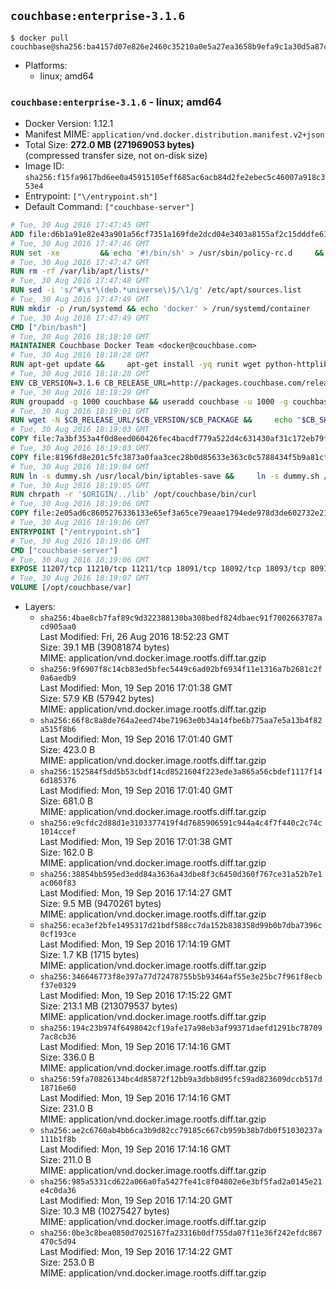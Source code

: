 ## `couchbase:enterprise-3.1.6`

```console
$ docker pull couchbase@sha256:ba4157d07e826e2460c35210a0e5a27ea3658b9efa9c1a30d5a87c0a08cfc1a3
```

-	Platforms:
	-	linux; amd64

### `couchbase:enterprise-3.1.6` - linux; amd64

-	Docker Version: 1.12.1
-	Manifest MIME: `application/vnd.docker.distribution.manifest.v2+json`
-	Total Size: **272.0 MB (271969053 bytes)**  
	(compressed transfer size, not on-disk size)
-	Image ID: `sha256:f15fa9617bd6ee0a45915105eff685ac6acb84d2fe2ebec5c46007a918c353e4`
-	Entrypoint: `["\/entrypoint.sh"]`
-	Default Command: `["couchbase-server"]`

```dockerfile
# Tue, 30 Aug 2016 17:47:45 GMT
ADD file:d6b1a91e82e43a901a56cf7351a169fde2dcd04e3403a8155af2c15dddfe61ab in / 
# Tue, 30 Aug 2016 17:47:46 GMT
RUN set -xe 		&& echo '#!/bin/sh' > /usr/sbin/policy-rc.d 	&& echo 'exit 101' >> /usr/sbin/policy-rc.d 	&& chmod +x /usr/sbin/policy-rc.d 		&& dpkg-divert --local --rename --add /sbin/initctl 	&& cp -a /usr/sbin/policy-rc.d /sbin/initctl 	&& sed -i 's/^exit.*/exit 0/' /sbin/initctl 		&& echo 'force-unsafe-io' > /etc/dpkg/dpkg.cfg.d/docker-apt-speedup 		&& echo 'DPkg::Post-Invoke { "rm -f /var/cache/apt/archives/*.deb /var/cache/apt/archives/partial/*.deb /var/cache/apt/*.bin || true"; };' > /etc/apt/apt.conf.d/docker-clean 	&& echo 'APT::Update::Post-Invoke { "rm -f /var/cache/apt/archives/*.deb /var/cache/apt/archives/partial/*.deb /var/cache/apt/*.bin || true"; };' >> /etc/apt/apt.conf.d/docker-clean 	&& echo 'Dir::Cache::pkgcache ""; Dir::Cache::srcpkgcache "";' >> /etc/apt/apt.conf.d/docker-clean 		&& echo 'Acquire::Languages "none";' > /etc/apt/apt.conf.d/docker-no-languages 		&& echo 'Acquire::GzipIndexes "true"; Acquire::CompressionTypes::Order:: "gz";' > /etc/apt/apt.conf.d/docker-gzip-indexes 		&& echo 'Apt::AutoRemove::SuggestsImportant "false";' > /etc/apt/apt.conf.d/docker-autoremove-suggests
# Tue, 30 Aug 2016 17:47:47 GMT
RUN rm -rf /var/lib/apt/lists/*
# Tue, 30 Aug 2016 17:47:48 GMT
RUN sed -i 's/^#\s*\(deb.*universe\)$/\1/g' /etc/apt/sources.list
# Tue, 30 Aug 2016 17:47:49 GMT
RUN mkdir -p /run/systemd && echo 'docker' > /run/systemd/container
# Tue, 30 Aug 2016 17:47:49 GMT
CMD ["/bin/bash"]
# Tue, 30 Aug 2016 18:18:10 GMT
MAINTAINER Couchbase Docker Team <docker@couchbase.com>
# Tue, 30 Aug 2016 18:18:28 GMT
RUN apt-get update &&     apt-get install -yq runit wget python-httplib2 chrpath     lsof lshw sysstat net-tools numactl  &&     apt-get autoremove && apt-get clean &&     rm -rf /var/lib/apt/lists/* /tmp/* /var/tmp/*
# Tue, 30 Aug 2016 18:18:28 GMT
ENV CB_VERSION=3.1.6 CB_RELEASE_URL=http://packages.couchbase.com/releases CB_PACKAGE=couchbase-server-enterprise_3.1.6-ubuntu12.04_amd64.deb CB_SHA256=b13964639f2effcf7026834f0c023b43b22f44d12d7567712b5760bd1829ad6b PATH=/usr/local/sbin:/usr/local/bin:/usr/sbin:/usr/bin:/sbin:/bin:/opt/couchbase/bin:/opt/couchbase/bin/tools:/opt/couchbase/bin/install
# Tue, 30 Aug 2016 18:18:29 GMT
RUN groupadd -g 1000 couchbase && useradd couchbase -u 1000 -g couchbase -M
# Tue, 30 Aug 2016 18:19:01 GMT
RUN wget -N $CB_RELEASE_URL/$CB_VERSION/$CB_PACKAGE &&     echo "$CB_SHA256  $CB_PACKAGE" | sha256sum -c - &&     dpkg -i ./$CB_PACKAGE && rm -f ./$CB_PACKAGE
# Tue, 30 Aug 2016 18:19:03 GMT
COPY file:7a3bf353a4f0d8eed060426fec4bacdf779a522d4c631430af31c172eb79f95b in /etc/service/couchbase-server/run 
# Tue, 30 Aug 2016 18:19:03 GMT
COPY file:8196fd8e201c5fc3873a0faa3cec28b0d85633e363c0c5788434f5b9a81cfa5b in /usr/local/bin/ 
# Tue, 30 Aug 2016 18:19:04 GMT
RUN ln -s dummy.sh /usr/local/bin/iptables-save &&     ln -s dummy.sh /usr/local/bin/lvdisplay &&     ln -s dummy.sh /usr/local/bin/vgdisplay &&     ln -s dummy.sh /usr/local/bin/pvdisplay
# Tue, 30 Aug 2016 18:19:05 GMT
RUN chrpath -r '$ORIGIN/../lib' /opt/couchbase/bin/curl
# Tue, 30 Aug 2016 18:19:06 GMT
COPY file:2e05ad6c8605276336133e65ef3a65ce79eaae1794ede978d3de602732e217ac in / 
# Tue, 30 Aug 2016 18:19:06 GMT
ENTRYPOINT ["/entrypoint.sh"]
# Tue, 30 Aug 2016 18:19:06 GMT
CMD ["couchbase-server"]
# Tue, 30 Aug 2016 18:19:06 GMT
EXPOSE 11207/tcp 11210/tcp 11211/tcp 18091/tcp 18092/tcp 18093/tcp 8091/tcp 8092/tcp 8093/tcp 8094/tcp
# Tue, 30 Aug 2016 18:19:07 GMT
VOLUME [/opt/couchbase/var]
```

-	Layers:
	-	`sha256:4bae8cb7faf89c9d322388130ba308bedf824dbaec91f7002663787acd905aa0`  
		Last Modified: Fri, 26 Aug 2016 18:52:23 GMT  
		Size: 39.1 MB (39081874 bytes)  
		MIME: application/vnd.docker.image.rootfs.diff.tar.gzip
	-	`sha256:9f6907f8c14cb83ed5bfec5449c6ad02bf6934f11e1316a7b2681c2f0a6aedb9`  
		Last Modified: Mon, 19 Sep 2016 17:01:38 GMT  
		Size: 57.9 KB (57942 bytes)  
		MIME: application/vnd.docker.image.rootfs.diff.tar.gzip
	-	`sha256:66f8c8a8de764a2eed74be71963e0b34a14fbe6b775aa7e5a13b4f82a515f8b6`  
		Last Modified: Mon, 19 Sep 2016 17:01:40 GMT  
		Size: 423.0 B  
		MIME: application/vnd.docker.image.rootfs.diff.tar.gzip
	-	`sha256:152584f5dd5b53cbdf14cd8521604f223ede3a865a56cbdef1117f146d185376`  
		Last Modified: Mon, 19 Sep 2016 17:01:40 GMT  
		Size: 681.0 B  
		MIME: application/vnd.docker.image.rootfs.diff.tar.gzip
	-	`sha256:e9cfdc2d88d1e3103377419f4d7685906591c944a4c4f7f440c2c74c1014ccef`  
		Last Modified: Mon, 19 Sep 2016 17:01:38 GMT  
		Size: 162.0 B  
		MIME: application/vnd.docker.image.rootfs.diff.tar.gzip
	-	`sha256:38854bb595ed3edd84a3636a43dbe8f3c6450d360f767ce31a52b7e1ac060f83`  
		Last Modified: Mon, 19 Sep 2016 17:14:27 GMT  
		Size: 9.5 MB (9470261 bytes)  
		MIME: application/vnd.docker.image.rootfs.diff.tar.gzip
	-	`sha256:eca3ef2bfe1495317d21bdf588cc7da152b838358d99b0b7dba7396c0cf193ce`  
		Last Modified: Mon, 19 Sep 2016 17:14:19 GMT  
		Size: 1.7 KB (1715 bytes)  
		MIME: application/vnd.docker.image.rootfs.diff.tar.gzip
	-	`sha256:346646773f8e397a77d72478755b5b93464af55e3e25bc7f961f8ecbf37e0329`  
		Last Modified: Mon, 19 Sep 2016 17:15:22 GMT  
		Size: 213.1 MB (213079537 bytes)  
		MIME: application/vnd.docker.image.rootfs.diff.tar.gzip
	-	`sha256:194c23b974f6498042cf19afe17a98eb3af99371daefd1291bc787097ac8cb36`  
		Last Modified: Mon, 19 Sep 2016 17:14:16 GMT  
		Size: 336.0 B  
		MIME: application/vnd.docker.image.rootfs.diff.tar.gzip
	-	`sha256:59fa70826134bc4d85872f12bb9a3dbb8d95fc59ad823609dccb517d18716e60`  
		Last Modified: Mon, 19 Sep 2016 17:14:16 GMT  
		Size: 231.0 B  
		MIME: application/vnd.docker.image.rootfs.diff.tar.gzip
	-	`sha256:ae2c6760ab4bb6ca3b9d82cc79185c667cb959b38b7db0f51030237a111b1f8b`  
		Last Modified: Mon, 19 Sep 2016 17:14:16 GMT  
		Size: 211.0 B  
		MIME: application/vnd.docker.image.rootfs.diff.tar.gzip
	-	`sha256:985a5331cd622a066a0fa5427fe41c8f04802e6e3bf5fad2a0145e21e4c0da36`  
		Last Modified: Mon, 19 Sep 2016 17:14:20 GMT  
		Size: 10.3 MB (10275427 bytes)  
		MIME: application/vnd.docker.image.rootfs.diff.tar.gzip
	-	`sha256:0be3c8bea0850d7025167fa23316b0df755da07f11e36f242efdc867470c5d94`  
		Last Modified: Mon, 19 Sep 2016 17:14:22 GMT  
		Size: 253.0 B  
		MIME: application/vnd.docker.image.rootfs.diff.tar.gzip
